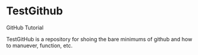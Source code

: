 # TestGithub
GitHub Tutorial

TestGitHub is a repository for shoing the bare minimums of github and how to manuever, function, etc.

